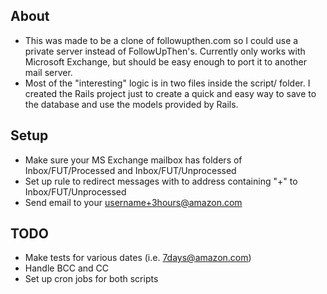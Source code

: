 ## About

* This was made to be a clone of followupthen.com so I could use a private server instead of FollowUpThen's. Currently only works with Microsoft Exchange, but should be easy enough to port it to another mail server.
* Most of the "interesting" logic is in two files inside the script/ folder. I created the Rails project just to create a quick and easy way to save to the database and use the models provided by Rails.

## Setup

* Make sure your MS Exchange mailbox has folders of Inbox/FUT/Processed and Inbox/FUT/Unprocessed
* Set up rule to redirect messages with to address containing "+" to Inbox/FUT/Unprocessed
* Send email to your username+3hours@amazon.com


## TODO

* Make tests for various dates (i.e. 7days@amazon.com)
* Handle BCC and CC
* Set up cron jobs for both scripts


